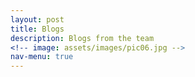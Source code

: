 ```yaml
---
layout: post
title: Blogs
description: Blogs from the team 
<!-- image: assets/images/pic06.jpg -->
nav-menu: true
---
```


<head>
    <meta charset="utf-8" />
      <!-- <title>About</title> -->
<script>
function DetectAndServe(){
        window.location.href = "../TeamBlogs";
}
</script>
</head>
<body onload="DetectAndServe()">
</body>
<!-- One -->
<!-- <section id="one"> -->
<!-- 	<div class="inner">
		<header class="major"> -->
<!-- 			<h1>Blogs</h1> -->
		

<!-- Content -->
<!-- <h2 id="content">Blogs from the Team </h2>
<p>
	<ul>
		<li><a href="/blog1.html" class="link">Formatting Data for Maps - Navigation between Platforms <i>by Liyan Ibrahim</i></a></li> -->
<!-- </p> -->



